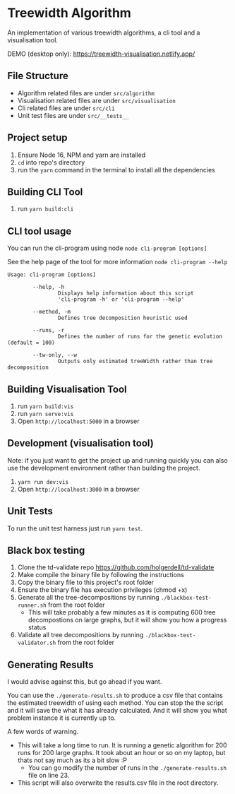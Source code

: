 # Treewidth Algorithm

An implementation of various treewidth algorithms, a cli tool and a visualisation tool.

DEMO (desktop only): https://treewidth-visualisation.netlify.app/ 

## File Structure 
- Algorithm related files are under `src/algorithm`
- Visualisation related files are under `src/visualisation`
- Cli related files are under `src/cli`
- Unit test files are under `src/__tests__`

## Project setup

1. Ensure Node 16, NPM and yarn are installed
3. `cd` into repo's directory
4. run the `yarn` command in the terminal to install all the dependencies

## Building CLI Tool
1. run `yarn build:cli`

## CLI tool usage

You can run the cli-program using node
`node cli-program [options]`

See the help page of the tool for more information `node cli-program --help`

```
Usage: cli-program [options]

        --help, -h
                Displays help information about this script
                'cli-program -h' or 'cli-program --help'

        --method, -m
                Defines tree decomposition heuristic used

        --runs, -r
                Defines the number of runs for the genetic evolution (default = 100)

        --tw-only, --w
                Outputs only estimated treeWidth rather than tree decomposition
```
## Building Visualisation Tool
1. run `yarn build:vis`
2. run `yarn serve:vis`
3. Open `http://localhost:5000` in a browser

## Development (visualisation tool)
Note: if you just want to get the project up and running quickly you can also use the development environment rather than building the project.

1. `yarn run dev:vis`
2. Open `http://localhost:3000` in a browser

## Unit Tests
To run the unit test harness just run `yarn test`.

## Black box testing
1. Clone the td-validate repo https://github.com/holgerdell/td-validate
2. Make compile the binary file by following the instructions
3. Copy the binary file to this project's root folder
4. Ensure the binary file has execution privileges (chmod +x)
5. Generate all the tree-decompositions by running `./blackbox-test-runner.sh` from the root folder
	- This will take probably a few minutes as it is computing 600 tree decompostions on large graphs, but it will show you how a progress status
6. Validate all tree decompositions by running `./blackbox-test-validator.sh` from the root folder

## Generating Results
I would advise against this, but go ahead if you want. 

You can use the `./generate-results.sh` to produce a csv file that contains the estimated treewidth of using each method. You can stop the the script and it will save the what it has already calculated. And it will show you what problem instance it is currently up to.

A few words of warning. 
- This will take a long time to run. It is running a genetic algorithm for 200 runs for 200 large graphs. It took about an hour or so on my laptop, but thats not say much as its a bit slow :P 
	- You can go modify the number of runs in the `./generate-results.sh` file on line 23. 
- This script will also overwrite the results.csv file in the root directory. 

